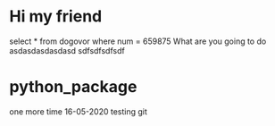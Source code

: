 # Hi my friend
select * from dogovor where num = 659875
What are you going to do
asdasdasdasdasd
sdfsdfsdfsdf
# python_package
one more time 16-05-2020 testing git
